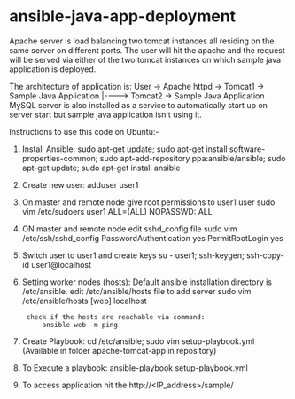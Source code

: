 # ansible-java-app-deployment

Apache server is load balancing two tomcat instances all residing on the same server on different ports. 
The user will hit the apache and the request will be served via either of the two tomcat instances on which sample java application is deployed.

The architecture of application is:
User -> Apache httpd -> Tomcat1 -> Sample Java Application
                 |----> Tomcat2 -> Sample Java Application
MySQL server is also installed as a service to automatically start up on server start but sample java application isn't using it.

Instructions to use this code on Ubuntu:-

1. Install Ansible:
	sudo apt-get update;
	sudo apt-get install software-properties-common;
	sudo apt-add-repository ppa:ansible/ansible;
	sudo apt-get update;
	sudo apt-get install ansible
	
2. Create new user:
	adduser user1

3. On master and remote node give root permissions to user1 user
	sudo vim /etc/sudoers 
		user1 ALL=(ALL) NOPASSWD: ALL
	
4. ON master and remote node edit sshd_config file
	sudo vim /etc/ssh/sshd_config 
		PasswordAuthentication yes 
		PermitRootLogin yes
	
3. Switch user to user1 and create keys
	su - user1;
	ssh-keygen;
	ssh-copy-id user1@localhost
	
4. Setting worker nodes (hosts):
	Default ansible installation directory is /etc/ansible.
	edit /etc/ansible/hosts file to add server
		sudo vim /etc/ansible/hosts
			[web]
			localhost
			
		check if the hosts are reachable via command:
			ansible web -m ping
			
5. Create Playbook:
    cd /etc/ansible;
	sudo vim setup-playbook.yml (Available in folder apache-tomcat-app in repository)

6. To Execute a playbook:
	ansible-playbook setup-playbook.yml
	
7. To access application hit the http://<IP_address>/sample/

		
			
		
	
